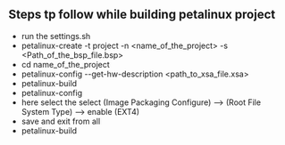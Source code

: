 ## Steps tp follow while building petalinux project 
- run the settings.sh
- petalinux-create -t project -n <name_of_the_project> -s <Path_of_the_bsp_file.bsp>
- cd name_of_the_project
- petalinux-config --get-hw-description <path_to_xsa_file.xsa>
- petalinux-build
- petalinux-config
- here select the select (Image Packaging Configure) --> (Root File System Type) --> enable (EXT4)
- save and exit from all
- petalinux-build
